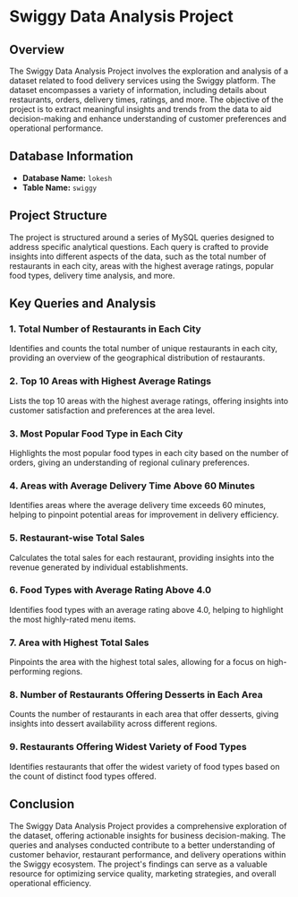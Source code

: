 # Swiggy Data Analysis Project

## Overview

The Swiggy Data Analysis Project involves the exploration and analysis of a dataset related to food delivery services using the Swiggy platform. The dataset encompasses a variety of information, including details about restaurants, orders, delivery times, ratings, and more. The objective of the project is to extract meaningful insights and trends from the data to aid decision-making and enhance understanding of customer preferences and operational performance.

## Database Information

- **Database Name:** `lokesh`
- **Table Name:** `swiggy`

## Project Structure

The project is structured around a series of MySQL queries designed to address specific analytical questions. Each query is crafted to provide insights into different aspects of the data, such as the total number of restaurants in each city, areas with the highest average ratings, popular food types, delivery time analysis, and more.

## Key Queries and Analysis

### 1. Total Number of Restaurants in Each City

Identifies and counts the total number of unique restaurants in each city, providing an overview of the geographical distribution of restaurants.

### 2. Top 10 Areas with Highest Average Ratings

Lists the top 10 areas with the highest average ratings, offering insights into customer satisfaction and preferences at the area level.

### 3. Most Popular Food Type in Each City

Highlights the most popular food types in each city based on the number of orders, giving an understanding of regional culinary preferences.

### 4. Areas with Average Delivery Time Above 60 Minutes

Identifies areas where the average delivery time exceeds 60 minutes, helping to pinpoint potential areas for improvement in delivery efficiency.

### 5. Restaurant-wise Total Sales

Calculates the total sales for each restaurant, providing insights into the revenue generated by individual establishments.

### 6. Food Types with Average Rating Above 4.0

Identifies food types with an average rating above 4.0, helping to highlight the most highly-rated menu items.

### 7. Area with Highest Total Sales

Pinpoints the area with the highest total sales, allowing for a focus on high-performing regions.

### 8. Number of Restaurants Offering Desserts in Each Area

Counts the number of restaurants in each area that offer desserts, giving insights into dessert availability across different regions.

### 9. Restaurants Offering Widest Variety of Food Types

Identifies restaurants that offer the widest variety of food types based on the count of distinct food types offered.

## Conclusion

The Swiggy Data Analysis Project provides a comprehensive exploration of the dataset, offering actionable insights for business decision-making. The queries and analyses conducted contribute to a better understanding of customer behavior, restaurant performance, and delivery operations within the Swiggy ecosystem. The project's findings can serve as a valuable resource for optimizing service quality, marketing strategies, and overall operational efficiency.
